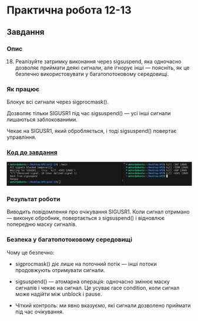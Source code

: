 # Практична робота 12-13

## Завдання

### Опис

18. Реалізуйте затримку виконання через sigsuspend, яка одночасно дозволяє приймати деякі сигнали, але ігнорує інші — поясніть, як це безпечно використовувати у багатопотоковому середовищі.

### Як працює

Блокує всі сигнали через sigprocmask().

Дозволяє тільки SIGUSR1 під час sigsuspend() — усі інші сигнали лишаються заблокованими.

Чекає на SIGUSR1, який обробляється, і тоді sigsuspend() повертає управління.

### [Код до завдання](main.c)
![Зображення](result.png)

### Результат роботи

Виводить повідомлення про очікування SIGUSR1. Коли сигнал отримано — виконує обробник, повертається з sigsuspend() і відновлює попередню маску сигналів.

### Безпека у багатопотоковому середовищі

Чому це безпечно:

- sigprocmask() діє лише на поточний потік — інші потоки продовжують отримувати сигнали.

- sigsuspend() — атомарна операція: одночасно змінює маску сигналів і чекає на сигнал. Це усуває race condition, коли сигнал може надійти між unblock і pause.

- Чіткий контроль: ми явно вказуємо, які сигнали дозволено приймати під час очікування.